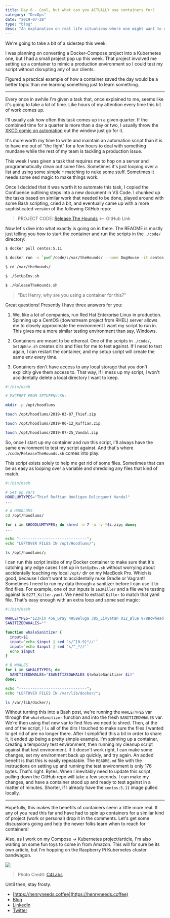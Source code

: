 ```yaml
---
title: Day 6 - Cool, but what can you ACTUALLY use containers for?
category: "DevOps"
date: "2019-07-28"
type: "blog"
desc: "An explanation on real life situations where one might want to use containers."
---
```


We're going to take a bit of a sidestep this week.

I was planning on converting a Docker-Compose project into a Kubernetes one, but I had a small project pop up this week. That project involved me setting up a container to mimic a production environment so I could test my script without disrupting any of our clients.

Figured a practical example of how a container saved the day would be a better topic than me learning something just to learn something.

---

Every once in awhile I'm given a task that, once explained to me, seems like it's going to take a lot of time. Like hours of my attention every time this bit of work comes up.

I'll usually ask how often this task comes up in a given quarter. If the combined time for a quarter is more than a day or two, I usually throw the [XKCD comic on automation](https://xkcd.com/1319/) out the window just go for it.

It's more worth my time to write and maintain an automation script than it is to have me out of "the fight" for a few hours to deal with something mundane while the rest of my team is tackling a production issue.

This week I was given a task that requires me to hop on a server and programmatically clean out some files. Sometimes it's just looping over a list and using some simple `*` matching to nuke some stuff. Sometimes it needs some sed magic to make things work.

Once I decided that it was worth it to automate this task, I copied the Confluence outlining steps into a new document in VS Code. I chunked up the tasks based on similar work that needed to be done, played around with some Bash scripting, cried a bit, and eventually came up with a more sophisticated version of the following GitHub repo:

> PROJECT CODE: [Release The Hounds](https://github.com/Quinncuatro/ReleaseTheHounds) <-- GitHub Link 

Now let's dive into what exactly is going on in there. The README is mostly just telling you how to start the container and run the scripts in the `./code/` directory:

```bash
$ docker pull centos:5.11 

$ docker run -v `pwd`/code/:/var/theHounds/ --name DogHouse -it centos:5.11 /bin/bash 

$ cd /var/theHounds/ 

$ ./SetUpEnv.sh 

$ ./ReleaseTheHounds.sh
```

> "But Henry, why are you using a container for this?" 

Great questions! Presently I have three answers for you: 

1. We, like a lot of companies, run Red Hat Enterprise Linux in production. Spinning up a CentOS (downstream project from RHEL) server allows me to closely approximate the environment I want my script to run in. This gives me a more similar testing environment than say, Windows. 

2. Containers are meant to be ethereal. One of the scripts in `./code/`, `SetUpEnv.sh` creates dirs and files for me to test against. If I need to test again, I can restart the container, and my setup script will create the same env every time. 

3. Containers don't have access to any local storage that you don't explicitly give them access to. That way, if I mess up my script, I won't accidentally delete a local directory I want to keep. 

```bash 
#!/bin/bash

# EXCERPT FROM SETUPENV.SH:  

mkdir -p /opt/hoodlums 

touch /opt/hoodlums/2019-03-07_Thief.zip 

touch /opt/hoodlums/2019-06-12_Ruffian.zip 

touch /opt/hoodlums/2019-07-25_Vandal.zip
``` 

So, once I start up my container and run this script, I'll always have the same environment to test my script against. And that's where `./code/ReleaseTheHounds.sh` comes into play. 

This script exists solely to help me get rid of some files. Sometimes that can be as easy as looping over a variable and shredding any files that kind of match. 

```bash
#!/bin/bash

# Set up vars
HOODLUMTYPES="Thief Ruffian Hooligan Delinquent Vandal"
...

# A HOODLUMS
cd /opt/hoodlums/

for i in $HOODLUMTYPES; do shred -n 7 -u -v *$i.zip; done;
...

echo "------------------------------";
echo "LEFTOVER FILES IN /opt/Hoodlums/";

ls /opt/hoodlums/;
```

I can run this script inside of my Docker container to make sure that it's catching any edge cases I set up in `SetUpEnv.sh` without worrying about accidentally touching my local `/opt/` dir on my MacBook Pro. Which is good, because I don't want to accidentally nuke Gradle or Vagrant! Sometimes I need to run my data through a sanitizer before I can use it to find files. For example, one of our inputs is `163Killer` and a file we're testing against is `0277_Killer.yaml`. We need to extract `Killer` to match that yaml file. That's easy enough with an extra loop and some sed magic: 

```bash
#!/bin/bash

WHALETYPES="123Fin 456_Gray 495Beluga 385_Livyatan 012_Blue 978Bowhead 149_Humpback 163Killer"
SANITIZEDWHALES=""

function whaleSanitizer {
  input=$1
  input=`echo $input | sed 's/^[0-9]*//'`
  input=`echo $input | sed 's/^_*//'`
  echo $input
}

# B WHALES
for i in $WHALETYPES; do
  SANITIZEDWHALES="$SANITIZEDWHALES $(whaleSanitizer $i)"
done;

echo "------------------------------";
echo "LEFTOVER FILES IN /var/lib/docker/";

ls /var/lib/docker/;
```

Without turning this into a Bash post, we're running the `WHALETYPES` var through the `whaleSanitizer` function and into the fresh `SANITIZEDWHALES` var. We're then using that new var to find files we need to shred. Then, at the end of the script, I `ls` all of the dirs I touched to make sure the files I wanted to get rid of are no longer there. After I simplified this a bit in order to share it, it ended up being a pretty simple example. I'm spinning up a container, creating a temporary test environment, then running my cleanup script against that test environment. If it doesn't work right, I can make some changes, set my environment back up quickly, and try again. An added benefit is that this is easily repeatable. The `README.md` file with the instructions on setting up and running the test environment is only 176 bytes. That's right. Bytes. When I inevitably need to update this script, pulling down the GitHub repo will take a few seconds. I can make my changes, and have a container stood up and ready to test against in a matter of minutes. Shorter, if I already have the `centos:5.11` image pulled locally. 

---

Hopefully, this makes the benefits of containers seem a little more real. If any of you read this far and have had to spin up containers for a similar kind of project (work or personal) drop it in the comments. Let's get some discussions going and help the newer folks learn when to reach for containers! 

Also, as I work on my Compose -> Kubernetes project/article, I'm also waiting on some fun toys to come in from Amazon. This will for sure be its own article, but I'm hopping on the Raspberry Pi Kubernetes cluster bandwagon.

![](https://thepracticaldev.s3.amazonaws.com/i/cl0eiam0zxfho5c6pa9d.jpg)
> Photo Credit: [C4Labs](https://www.c4labs.com/product/8-slot-stackable-cluster-case-raspberry-pi-3b-and-other-single-board-computers-color-options/)

Until then, stay frosty.

- [https://henryneeds.coffee](https://henryneeds.coffee)
- [Blog](https://henryneeds.coffee/blog)
- [LinkedIn](https://linkedin.com/in/henryquinniv)
- [Twitter](https://twitter.com/quinncuatro)
